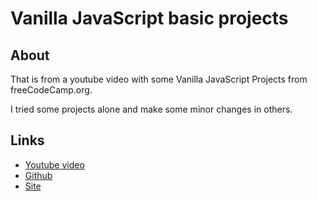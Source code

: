 # Vanilla JavaScript basic projects


## About

That is from a youtube video with some Vanilla JavaScript Projects from freeCodeCamp.org.

I tried some projects alone and make some minor changes in others.

## Links 
- [Youtube video](https://www.youtube.com/watch?v=3PHXvlpOkf4)
- [Github](https://github.com/john-smilga/javascript-basic-projects)
- [Site](https://www.vanillajavascriptprojects.com)
